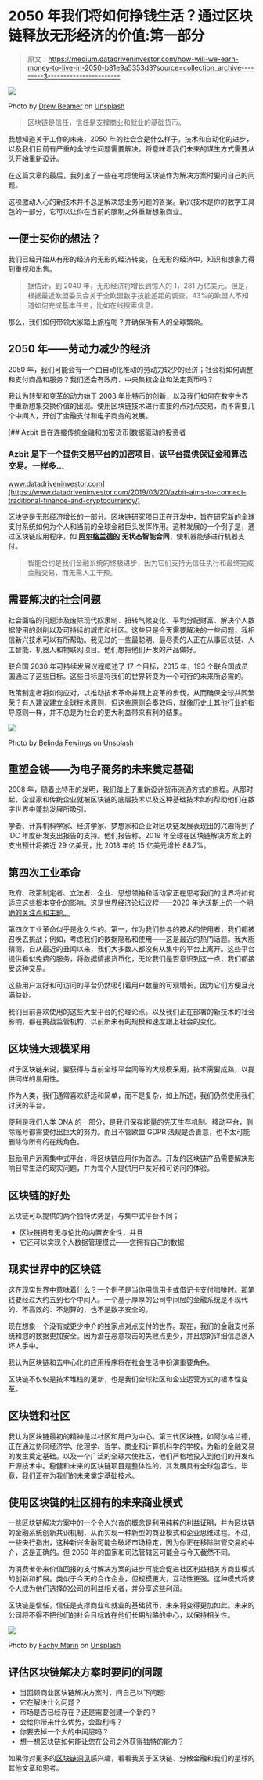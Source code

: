 # 2050 年我们将如何挣钱生活？通过区块链释放无形经济的价值:第一部分

> 原文：<https://medium.datadriveninvestor.com/how-will-we-earn-money-to-live-in-2050-b81e9a5353d3?source=collection_archive---------3----------------------->

![](img/88923563840348e1123230da79596bc8.png)

Photo by [Drew Beamer](https://unsplash.com/@drew_beamer?utm_source=medium&utm_medium=referral) on [Unsplash](https://unsplash.com?utm_source=medium&utm_medium=referral)

> 区块链是信任，信任是支撑商业和就业的基础货币。

我想知道关于工作的未来，2050 年的社会会是什么样子。技术和自动化的进步，以及我们目前有严重的全球性问题需要解决，将意味着我们未来的谋生方式需要从头开始重新设计。

在这篇文章的最后，我列出了一些在考虑使用区块链作为解决方案时要问自己的问题。

这项激动人心的新技术并不总是解决您业务问题的答案。新兴技术是你的数字工具包的一部分，它可以让你在当前的限制之外重新想象商业。

## 一便士买你的想法？

我们已经开始从有形的经济向无形的经济转变，在无形的经济中，知识和想象力得到重视和出售。

> 据估计，到 2040 年，无形经济将增长到惊人的 1，281 万亿美元。但是，根据最近欧盟委员会关于全欧盟数字技能差距的调查，43%的欧盟人不知道如何完成基本任务，比如在线搜索信息。

那么，我们如何带领大家踏上旅程呢？并确保所有人的全球繁荣。

## 2050 年——劳动力减少的经济

2050 年，我们可能会有一个由自动化推动的劳动力较少的经济；社会将如何调整和支付商品和服务？我们还会有政府、中央集权企业和法定货币吗？

我认为转型和变革的动力始于 2008 年比特币的创新，以及我们如何在数字世界中重新想象交换价值的出现。使用区块链技术进行直接的点对点交易，而不需要几个中间人，开创了金融支付和电子商务的发展。

[](https://www.datadriveninvestor.com/2019/03/20/azbit-aims-to-connect-traditional-finance-and-cryptocurrency/) [## Azbit 旨在连接传统金融和加密货币|数据驱动的投资者

### Azbit 是下一个提供交易平台的加密项目，该平台提供保证金和算法交易。一样多…

www.datadriveninvestor.com](https://www.datadriveninvestor.com/2019/03/20/azbit-aims-to-connect-traditional-finance-and-cryptocurrency/) 

区块链是无形经济增长的一部分。区块链研究项目正在开发中，旨在研究新的全球支付系统如何为个人和当前的全球金融巨头发挥作用。这种发展的一个例子是，通过区块链应用程序，如 [**阿尔格兰德的**](https://www.algorand.com/) **无状态智能合同**，使机器能够进行机器支付。

> 智能合约是我们金融系统的终极进步，因为它们支持无信任执行和最终完成金融交易，而无需人工干预。

## 需要解决的社会问题

社会面临的问题涉及废除现代奴隶制、扭转气候变化、平均分配财富、解决个人数据使用的剥削以及可持续的城市和社区。这些只是今天需要解决的一些问题，我相信新兴技术可以有所帮助。我见过的一些最聪明、最尽责的人正在从事区块链、人工智能、机器人和物联网项目。他们想把他们开发的产品做好。

联合国 2030 年可持续发展议程概述了 17 个目标，2015 年，193 个联合国成员国通过了这些目标。这些目标是将我们的世界转变为一个可行的未来所必需的。

政策制定者将如何应对，以推动技术革命并跟上变革的步伐，从而确保全球共同繁荣？有人建议建立全球技术原则，但这些原则会奏效吗，就像历史上其他行业的指导原则一样，并不总是为社会的更大利益带来有利的结果。

![](img/dad77091b54ed240d749c4be9a1d0dfc.png)

Photo by [Belinda Fewings](https://unsplash.com/@bel2000a?utm_source=medium&utm_medium=referral) on [Unsplash](https://unsplash.com?utm_source=medium&utm_medium=referral)

## 重塑金钱——为电子商务的未来奠定基础

2008 年，随着比特币的发明，我们踏上了重新设计货币流通方式的旅程。从那时起，企业家和传统企业就被区块链的底层技术以及这种基础技术如何帮助他们在数字世界中蓬勃发展所吸引。

学者、计算机科学家、经济学家、梦想家和企业对区块链发展表现出的兴趣得到了 IDC 年度研发支出报告的支持。他们报告称，2019 年全球在区块链解决方案上的支出预计将接近 29 亿美元，比 2018 年的 15 亿美元增长 88.7%。

## 第四次工业革命

政府、政策制定者、立法者、企业、思想领袖和活动家正在思考我们的世界将如何适应这些根本变化的影响。这是[世界经济论坛议程——2020 年达沃斯上的一个明确的关注点和主题。](https://www.weforum.org/events/world-economic-forum-annual-meeting-2020/programme)

第四次工业革命似乎是永久性的。第一，作为我们参与的技术的使用者，我们都被召唤去挑战；例如，考虑我们的数据隐私和使用——这是最近的热门话题。我大胆猜测，自从最近的丑闻以来，我们大多数人都没有从集中的平台上离开。这些平台提供看似免费的服务，将数据情报货币化，无论我们是否意识到这一点，我们都接受这种交易。

这些用户友好和可访问的平台仍然吸引着用户数量的可观增长，因为它们方便且充满益处。

我们目前喜欢使用的这些大型平台的伦理论点。以及我们正在部署的新技术的社会影响，都在挑战监管机构，以前所未有的规模和速度跟上社会的变化。

## 区块链大规模采用

对于区块链来说，要获得与当前全球平台同等的大规模采用，技术需要成熟，以提供同样的易用性。

作为人类，我们通常喜欢舒适和简单，而不是复杂，如上所述，我们仍然使用我们讨厌的平台。

便利是我们人类 DNA 的一部分，是我们保存能量的先天生存机制。移动平台，删除账号都需要付出巨大的努力。而且不管欧盟 GDPR 法规是否善意，也不太可能删除你所有的在线角色。

鼓励用户远离集中式平台，将区块链应用作为首选。开发的区块链产品需要解决影响日常生活的现实问题，并为每个人提供用户友好和可访问的体验。

## 区块链的好处

区块链可以提供的两个独特优势是，与集中式平台不同；

*   区块链拥有无与伦比的内置安全性，并且
*   它还可以实现个人数据管理模式——您拥有自己的数据

## 现实世界中的区块链

这在现实世界中意味着什么？一个例子是当你用信用卡或借记卡支付咖啡时。那笔钱要经过大约五到七个中间人。一个基于厚厚的公司中间层的金融系统是不现代的、不高效的、不划算的，也不是数字安全的。

现在想象一个没有或更少中介的独家点对点支付的世界。现在，我们的金融支付系统和您的数据更加安全。因为潜在恶意攻击的失败点更少，并且您的详细信息落入坏人手中。

我认为区块链和去中心化的应用程序将在社会生活中扮演重要角色。

区块链不仅仅是技术堆栈的更新，也是我们全球社区和企业运营方式的根本性变革。

## 区块链和社区

我认为区块链最初的精神是以社区和用户为中心。第三代区块链，如阿尔格兰德，正在通过协同经济学、伦理学、哲学、商业和计算机科学的学校，为新的金融交易的发生奠定基础。以及一个广泛的全球大使社区，他们严格地投入到他们的开发和开源技术中。稳健和未来的区块链项目是整体性的，其发展具有全球包容性。毕竟，我们正在为我们的未来奠定基础技术。

## 使用区块链的社区拥有的未来商业模式

一些区块链解决方案中的一个令人兴奋的概念是利用纯粹的利益证明，并为区块链的金融系统创新共识机制，从而实现一种新型的商业模式和企业思维过程。不过，一些央行指出，这种新兴金融可能会破坏市场稳定，因为你正在移除监管交易的中介，这是正确的。但 2050 年的国家和司法管辖区可能会与今天截然不同。

为消费者带来价值回报的支付解决方案的进步可能会促进社区利益相关方商业模式的创新和扩展。类似于今天的合作企业，但规模更大，互动性更强。这种模式将使个人成为他们选择的公司的利益相关者，并分享这些利润。

区块链是信任，信任是支撑商业和就业的基础货币，未来将变得更加如此。未来的公司将不得不把他们的社会目标放在他们长期战略的中心，以保持相关性。

![](img/5687c3cdaf19f467beaf8e6b575222cb.png)

Photo by [Fachy Marín](https://unsplash.com/@fachymarin?utm_source=medium&utm_medium=referral) on [Unsplash](https://unsplash.com?utm_source=medium&utm_medium=referral)

## 评估区块链解决方案时要问的问题

*   当回顾商业区块链解决方案时，问自己以下问题:
*   它在解决什么问题？
*   市场是否已经存在？还是需要创建一个新的？
*   会给你带来什么优势，会盈利吗？
*   你要去掉一个大的中间层吗？
*   想一想区块链如何能让您在公司之外获得独特的能力？

如果你对更多的[区块链洞见](https://blockchainscout.co.uk/blockchain-insights)感兴趣，看看我关于区块链、分散金融和我们的星球的其他文章和思考。